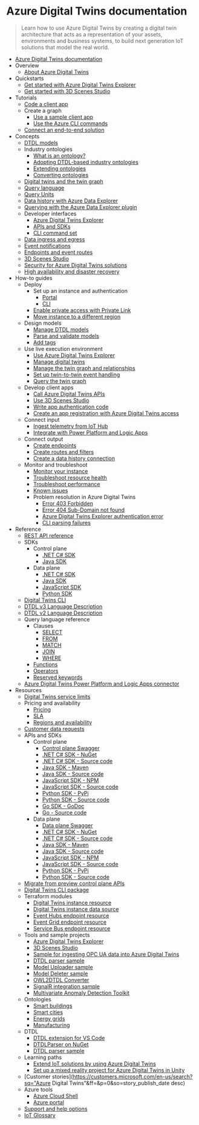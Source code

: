 # Azure Digital Twins documentation
> Learn how to use Azure Digital Twins by creating a digital twin architecture that acts as a representation of your assets, environments and business systems, to build next generation IoT solutions that model the real world.
  - [Azure Digital Twins documentation](https://learn.microsoft.com/en-us/azure/digital-twins/)
  - Overview
    - [About Azure Digital Twins](https://learn.microsoft.com/en-us/azure/digital-twins/overview)
  - Quickstarts
    - [Get started with Azure Digital Twins Explorer](https://learn.microsoft.com/en-us/azure/digital-twins/quickstart-azure-digital-twins-explorer)
    - [Get started with 3D Scenes Studio](https://learn.microsoft.com/en-us/azure/digital-twins/quickstart-3d-scenes-studio)
  - Tutorials
    - [Code a client app](https://learn.microsoft.com/en-us/azure/digital-twins/tutorial-code)
    - Create a graph
      - [Use a sample client app](https://learn.microsoft.com/en-us/azure/digital-twins/tutorial-command-line-app)
      - [Use the Azure CLI commands](https://learn.microsoft.com/en-us/azure/digital-twins/tutorial-command-line-cli)
    - [Connect an end-to-end solution](https://learn.microsoft.com/en-us/azure/digital-twins/tutorial-end-to-end)
  - Concepts
    - [DTDL models](https://learn.microsoft.com/en-us/azure/digital-twins/concepts-models)
    - Industry ontologies
      - [What is an ontology?](https://learn.microsoft.com/en-us/azure/digital-twins/concepts-ontologies)
      - [Adopting DTDL-based industry ontologies](https://learn.microsoft.com/en-us/azure/digital-twins/concepts-ontologies-adopt)
      - [Extending ontologies](https://learn.microsoft.com/en-us/azure/digital-twins/concepts-ontologies-extend)
      - [Converting ontologies](https://learn.microsoft.com/en-us/azure/digital-twins/concepts-ontologies-convert)
    - [Digital twins and the twin graph](https://learn.microsoft.com/en-us/azure/digital-twins/concepts-twins-graph)
    - [Query language](https://learn.microsoft.com/en-us/azure/digital-twins/concepts-query-language)
    - [Query Units](https://learn.microsoft.com/en-us/azure/digital-twins/concepts-query-units)
    - [Data history with Azure Data Explorer](https://learn.microsoft.com/en-us/azure/digital-twins/concepts-data-history)
    - [Querying with the Azure Data Explorer plugin](https://learn.microsoft.com/en-us/azure/digital-twins/concepts-data-explorer-plugin)
    - Developer interfaces
      - [Azure Digital Twins Explorer](https://learn.microsoft.com/en-us/azure/digital-twins/concepts-azure-digital-twins-explorer)
      - [APIs and SDKs](https://learn.microsoft.com/en-us/azure/digital-twins/concepts-apis-sdks)
      - [CLI command set](https://learn.microsoft.com/en-us/azure/digital-twins/concepts-cli)
    - [Data ingress and egress](https://learn.microsoft.com/en-us/azure/digital-twins/concepts-data-ingress-egress)
    - [Event notifications](https://learn.microsoft.com/en-us/azure/digital-twins/concepts-event-notifications)
    - [Endpoints and event routes](https://learn.microsoft.com/en-us/azure/digital-twins/concepts-route-events)
    - [3D Scenes Studio](https://learn.microsoft.com/en-us/azure/digital-twins/concepts-3d-scenes-studio)
    - [Security for Azure Digital Twins solutions](https://learn.microsoft.com/en-us/azure/digital-twins/concepts-security)
    - [High availability and disaster recovery](https://learn.microsoft.com/en-us/azure/digital-twins/concepts-high-availability-disaster-recovery)
  - How-to guides
    - Deploy
      - Set up an instance and authentication
        - [Portal](https://learn.microsoft.com/en-us/azure/digital-twins/how-to-set-up-instance-portal)
        - [CLI](https://learn.microsoft.com/en-us/azure/digital-twins/how-to-set-up-instance-cli)
      - [Enable private access with Private Link](https://learn.microsoft.com/en-us/azure/digital-twins/how-to-enable-private-link)
      - [Move instance to a different region](https://learn.microsoft.com/en-us/azure/digital-twins/how-to-move-regions)
    - Design models
      - [Manage DTDL models](https://learn.microsoft.com/en-us/azure/digital-twins/how-to-manage-model)
      - [Parse and validate models](https://learn.microsoft.com/en-us/azure/digital-twins/how-to-parse-models)
      - [Add tags](https://learn.microsoft.com/en-us/azure/digital-twins/how-to-use-tags)
    - Use live execution environment
      - [Use Azure Digital Twins Explorer](https://learn.microsoft.com/en-us/azure/digital-twins/how-to-use-azure-digital-twins-explorer)
      - [Manage digital twins](https://learn.microsoft.com/en-us/azure/digital-twins/how-to-manage-twin)
      - [Manage the twin graph and relationships](https://learn.microsoft.com/en-us/azure/digital-twins/how-to-manage-graph)
      - [Set up twin-to-twin event handling](https://learn.microsoft.com/en-us/azure/digital-twins/how-to-send-twin-to-twin-events)
      - [Query the twin graph](https://learn.microsoft.com/en-us/azure/digital-twins/how-to-query-graph)
    - Develop client apps
      - [Call Azure Digital Twins APIs](https://learn.microsoft.com/en-us/azure/digital-twins/how-to-use-apis)
      - [Use 3D Scenes Studio](https://learn.microsoft.com/en-us/azure/digital-twins/how-to-use-3d-scenes-studio)
      - [Write app authentication code](https://learn.microsoft.com/en-us/azure/digital-twins/how-to-authenticate-client)
      - [Create an app registration with Azure Digital Twins access](https://learn.microsoft.com/en-us/azure/digital-twins/how-to-create-app-registration)
    - Connect input
      - [Ingest telemetry from IoT Hub](https://learn.microsoft.com/en-us/azure/digital-twins/how-to-ingest-iot-hub-data)
      - [Integrate with Power Platform and Logic Apps](https://learn.microsoft.com/en-us/azure/digital-twins/how-to-use-power-platform-logic-apps-connector)
    - Connect output
      - [Create endpoints](https://learn.microsoft.com/en-us/azure/digital-twins/how-to-create-endpoints)
      - [Create routes and filters](https://learn.microsoft.com/en-us/azure/digital-twins/how-to-create-routes)
      - [Create a data history connection](https://learn.microsoft.com/en-us/azure/digital-twins/how-to-create-data-history-connection)
    - Monitor and troubleshoot
      - [Monitor your instance](https://learn.microsoft.com/en-us/azure/digital-twins/how-to-monitor)
      - [Troubleshoot resource health](https://learn.microsoft.com/en-us/azure/digital-twins/troubleshoot-resource-health)
      - [Troubleshoot performance](https://learn.microsoft.com/en-us/azure/digital-twins/troubleshoot-performance)
      - [Known issues](https://learn.microsoft.com/en-us/azure/digital-twins/troubleshoot-known-issues)
      - Problem resolution in Azure Digital Twins
        - [Error 403 Forbidden](https://learn.microsoft.com/en-us/azure/digital-twins/troubleshoot-error-403-digital-twins)
        - [Error 404 Sub-Domain not found](https://learn.microsoft.com/en-us/azure/digital-twins/troubleshoot-error-404-digital-twins)
        - [Azure Digital Twins Explorer authentication error](https://learn.microsoft.com/en-us/azure/digital-twins/troubleshoot-error-azure-digital-twins-explorer-authentication)
        - [CLI parsing failures](https://learn.microsoft.com/en-us/azure/digital-twins/troubleshoot-error-cli-parse)
  - Reference
    - [REST API reference](https://learn.microsoft.com/rest/api/azure-digitaltwins/)
    - SDKs
      - Control plane
        - [.NET C# SDK](https://learn.microsoft.com/dotnet/api/overview/azure/digitaltwins)
        - [Java SDK](https://learn.microsoft.com/java/api/com.azure.resourcemanager.digitaltwins)
      - Data plane
        - [.NET C# SDK](https://learn.microsoft.com/dotnet/api/overview/azure/digitaltwins.core-readme)
        - [Java SDK](https://learn.microsoft.com/java/api/overview/azure/digital-twins)
        - [JavaScript SDK](https://learn.microsoft.com/javascript/api/@azure/digital-twins-core/?view=azure-node-latest&preserve-view=true)
        - [Python SDK](https://learn.microsoft.com/python/api/azure-digitaltwins-core/azure.digitaltwins.core?view=azure-python&preserve-view=true)
    - [Digital Twins CLI](https://learn.microsoft.com/cli/azure/dt)
    - [DTDL v3 Language Description](https://github.com/Azure/opendigitaltwins-dtdl/blob/master/DTDL/v3/DTDL.v3)
    - [DTDL v2 Language Description](https://github.com/Azure/opendigitaltwins-dtdl/blob/master/DTDL/v2/DTDL.v2)
    - Query language reference
      - Clauses
        - [SELECT](https://learn.microsoft.com/en-us/azure/digital-twins/reference-query-clause-select)
        - [FROM](https://learn.microsoft.com/en-us/azure/digital-twins/reference-query-clause-from)
        - [MATCH](https://learn.microsoft.com/en-us/azure/digital-twins/reference-query-clause-match)
        - [JOIN](https://learn.microsoft.com/en-us/azure/digital-twins/reference-query-clause-join)
        - [WHERE](https://learn.microsoft.com/en-us/azure/digital-twins/reference-query-clause-where)
      - [Functions](https://learn.microsoft.com/en-us/azure/digital-twins/reference-query-functions)
      - [Operators](https://learn.microsoft.com/en-us/azure/digital-twins/reference-query-operators)
      - [Reserved keywords](https://learn.microsoft.com/en-us/azure/digital-twins/reference-query-reserved)
    - [Azure Digital Twins Power Platform and Logic Apps connector](https://learn.microsoft.com/connectors/azuredigitaltwins/)
  - Resources
    - [Digital Twins service limits](https://learn.microsoft.com/en-us/azure/digital-twins/reference-service-limits)
    - Pricing and availability
      - [Pricing](https://azure.microsoft.com/pricing/details/digital-twins)
      - [SLA](https://azure.microsoft.com/support/legal/sla/digital-twins)
      - [Regions and availability](https://azure.microsoft.com/global-infrastructure/services/?products=digital-twins)
    - [Customer data requests](https://learn.microsoft.com/en-us/azure/digital-twins/resources-customer-data-requests)
    - APIs and SDKs
      - Control plane
        - [Control plane Swagger](https://github.com/Azure/azure-rest-api-specs/tree/main/specification/digitaltwins/resource-manager/Microsoft.DigitalTwins/stable)
        - [.NET C# SDK - NuGet](https://www.nuget.org/packages/Azure.ResourceManager.DigitalTwins)
        - [.NET C# SDK - Source code](https://github.com/Azure/azure-sdk-for-net/tree/main/sdk/digitaltwins/Azure.ResourceManager.DigitalTwins)
        - [Java SDK - Maven](https://search.maven.org/search?q=a:azure-mgmt-digitaltwins)
        - [Java SDK - Source code](https://github.com/Azure/azure-sdk-for-java/tree/main/sdk/digitaltwins)
        - [JavaScript SDK - NPM](https://www.npmjs.com/package/@azure/arm-digitaltwins)
        - [JavaScript SDK - Source code](https://github.com/Azure/azure-sdk-for-js/tree/main/sdk/digitaltwins/arm-digitaltwins)
        - [Python SDK - PyPi](https://pypi.org/project/azure-mgmt-digitaltwins/)
        - [Python SDK - Source code](https://github.com/Azure/azure-sdk-for-python/tree/main/sdk/digitaltwins/azure-mgmt-digitaltwins)
        - [Go SDK - GoDoc](https://pkg.go.dev/github.com/Azure/azure-sdk-for-go/services/digitaltwins/mgmt)
        - [Go - Source code](https://github.com/Azure/azure-sdk-for-go/tree/main/sdk/resourcemanager/digitaltwins)
      - Data plane
        - [Data plane Swagger](https://github.com/Azure/azure-rest-api-specs/tree/main/specification/digitaltwins/data-plane/Microsoft.DigitalTwins)
        - [.NET C# SDK - NuGet](https://www.nuget.org/packages/Azure.DigitalTwins.Core)
        - [.NET C# SDK - Source code](https://github.com/Azure/azure-sdk-for-net/tree/main/sdk/digitaltwins/Azure.DigitalTwins.Core)
        - [Java SDK - Maven](https://search.maven.org/artifact/com.azure/azure-digitaltwins-core/1.0.0/jar)
        - [Java SDK - Source code](https://github.com/Azure/azure-sdk-for-java/tree/main/sdk/digitaltwins/azure-digitaltwins-core)
        - [JavaScript SDK - NPM](https://www.npmjs.com/package/@azure/digital-twins-core)
        - [JavaScript SDK - Source code](https://github.com/Azure/azure-sdk-for-js/tree/main/sdk/digitaltwins/digital-twins-core)
        - [Python SDK - PyPi](https://pypi.org/project/azure-digitaltwins-core/)
        - [Python SDK - Source code](https://github.com/Azure/azure-sdk-for-python/tree/main/sdk/digitaltwins/azure-digitaltwins-core)
    - [Migrate from preview control plane APIs](https://learn.microsoft.com/en-us/azure/digital-twins/resources-migrate-from-preview-apis)
    - [Digital Twins CLI package](https://github.com/Azure/azure-iot-cli-extension/releases)
    - Terraform modules
      - [Digital Twins instance resource](https://registry.terraform.io/providers/hashicorp/azurerm/latest/docs/resources/digital_twins_instance)
      - [Digital Twins instance data source](https://registry.terraform.io/providers/hashicorp/azurerm/latest/docs/data-sources/digital_twins_instance)
      - [Event Hubs endpoint resource](https://registry.terraform.io/providers/hashicorp/azurerm/latest/docs/resources/digital_twins_endpoint_eventhub)
      - [Event Grid endpoint resource](https://registry.terraform.io/providers/hashicorp/azurerm/latest/docs/resources/digital_twins_endpoint_eventgrid)
      - [Service Bus endpoint resource](https://registry.terraform.io/providers/hashicorp/azurerm/latest/docs/resources/digital_twins_endpoint_servicebus)
    - Tools and sample projects
      - [Azure Digital Twins Explorer](https://explorer.digitaltwins.azure.net/)
      - [3D Scenes Studio](https://explorer.digitaltwins.azure.net/3dscenes)
      - [Sample for ingesting OPC UA data into Azure Digital Twins](https://github.com/digitaltwinconsortium/ManufacturingOntologies)
      - [DTDL parser sample](https://github.com/digitaltwinconsortium/DTDLParser/tree/main/samples/DTDLParserResolveSample)
      - [Model Uploader sample](https://github.com/Azure/opendigitaltwins-tools/tree/main/ADTTools/UploadModels)
      - [Model Deleter sample](https://github.com/Azure/opendigitaltwins-tools/tree/main/ADTTools/DeleteModels)
      - [OWL2DTDL Converter](https://github.com/Azure/opendigitaltwins-tools/tree/main/OWL2DTDL)
      - [SignalR integration sample](https://learn.microsoft.com/samples/azure-samples/digitaltwins-signalr-webapp-sample/digital-twins-samples/)
      - [Multivariate Anomaly Detection Toolkit](https://learn.microsoft.com/samples/azure-samples/digital-twins-mvad-integration/adt-mvad-integration/)
    - Ontologies
      - [Smart buildings](https://github.com/Azure/opendigitaltwins-building)
      - [Smart cities](https://github.com/Azure/opendigitaltwins-smartcities)
      - [Energy grids](https://github.com/Azure/opendigitaltwins-energygrid/)
      - [Manufacturing](https://github.com/digitaltwinconsortium/ManufacturingOntologies)
    - DTDL
      - [DTDL extension for VS Code](https://marketplace.visualstudio.com/items?itemName=vsciot-vscode.vscode-dtdl)
      - [DTDLParser on NuGet](https://www.nuget.org/packages/DTDLParser)
      - [DTDL parser sample](https://github.com/digitaltwinconsortium/DTDLParser/tree/main/samples/DTDLParserResolveSample)
    - Learning paths
      - [Extend IoT solutions by using Azure Digital Twins](https://learn.microsoft.com/training/paths/extend-iot-solutions-by-using-azure-digital-twins/)
      - [Set up a mixed reality project for Azure Digital Twins in Unity](https://learn.microsoft.com/training/modules/set-up-mixed-reality-azure-digital-twins-unity/)
    - [Customer stories](https://customers.microsoft.com/en-us/search?sq="Azure Digital Twins"&ff=&p=0&so=story_publish_date desc)
    - Azure tools
      - [Azure Cloud Shell](https://shell.azure.com/)
      - [Azure portal](https://portal.azure.com/)
    - [Support and help options](https://learn.microsoft.com/en-us/azure/iot/iot-support-help?toc=/azure/digital-twins/toc.json&bc=/azure/digital-twins/breadcrumb/toc.json)
    - [IoT Glossary](https://learn.microsoft.com/en-us/azure/iot/iot-glossary?toc=/azure/digital-twins/toc.json&bc=/azure/digital-twins/breadcrumb/toc.json)

